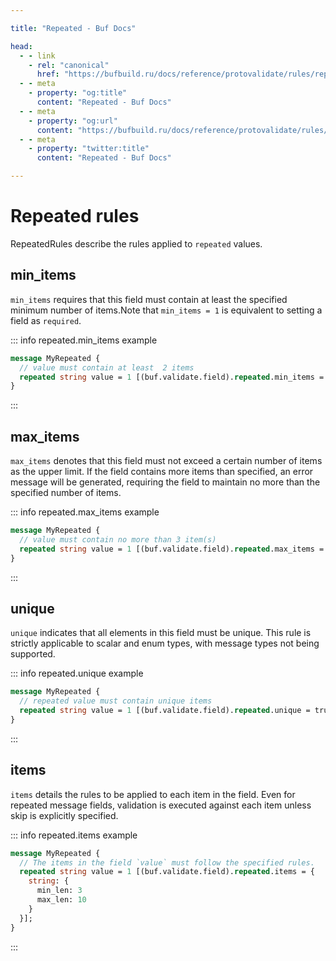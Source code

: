 ```yaml
---

title: "Repeated - Buf Docs"

head:
  - - link
    - rel: "canonical"
      href: "https://bufbuild.ru/docs/reference/protovalidate/rules/repeated_rules/"
  - - meta
    - property: "og:title"
      content: "Repeated - Buf Docs"
  - - meta
    - property: "og:url"
      content: "https://bufbuild.ru/docs/reference/protovalidate/rules/repeated_rules/"
  - - meta
    - property: "twitter:title"
      content: "Repeated - Buf Docs"

---
```


# Repeated rules

RepeatedRules describe the rules applied to `repeated` values.

## min_items

`min_items` requires that this field must contain at least the specified minimum number of items.Note that `min_items = 1` is equivalent to setting a field as `required`.

::: info repeated.min_items example

```proto
message MyRepeated {
  // value must contain at least  2 items
  repeated string value = 1 [(buf.validate.field).repeated.min_items = 2];
}
```

:::

## max_items

`max_items` denotes that this field must not exceed a certain number of items as the upper limit. If the field contains more items than specified, an error message will be generated, requiring the field to maintain no more than the specified number of items.

::: info repeated.max_items example

```proto
message MyRepeated {
  // value must contain no more than 3 item(s)
  repeated string value = 1 [(buf.validate.field).repeated.max_items = 3];
}
```

:::

## unique

`unique` indicates that all elements in this field must be unique. This rule is strictly applicable to scalar and enum types, with message types not being supported.

::: info repeated.unique example

```proto
message MyRepeated {
  // repeated value must contain unique items
  repeated string value = 1 [(buf.validate.field).repeated.unique = true];
}
```

:::

## items

`items` details the rules to be applied to each item in the field. Even for repeated message fields, validation is executed against each item unless skip is explicitly specified.

::: info repeated.items example

```proto
message MyRepeated {
  // The items in the field `value` must follow the specified rules.
  repeated string value = 1 [(buf.validate.field).repeated.items = {
    string: {
      min_len: 3
      max_len: 10
    }
  }];
}
```

:::
